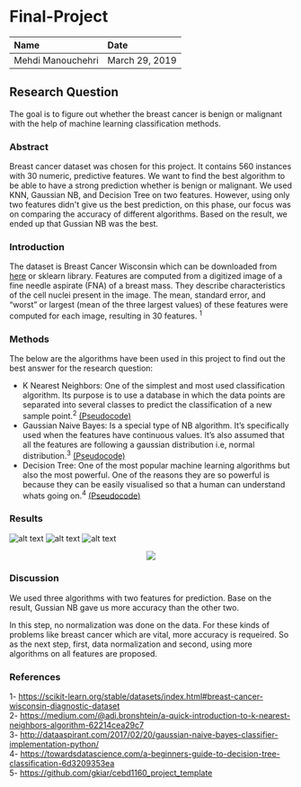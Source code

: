 # Final-Project

| Name | Date |
|:-------|:---------------|
|Mehdi Manouchehri | March 29, 2019|


## Research Question

The goal is to figure out whether the breast cancer is benign or malignant with the help of machine learning classification methods.

### Abstract

Breast cancer dataset was chosen for this project. It contains 560 instances with 30 numeric, predictive features. We want to find the best algorithm to be able to have a strong prediction whether is benign or malignant. 
We used KNN, Gaussian NB, and Decision Tree on two features. However, using only two features didn't give us the best prediction, on this phase, our focus was on comparing the accuracy of different algorithms. 
Based on the result, we ended up that Gussian NB was the best. 

### Introduction

The dataset is Breast Cancer Wisconsin which can be downloaded from [here](https://scikit-learn.org/stable/datasets/index.html#breast-cancer-wisconsin-diagnostic-dataset) or sklearn library. Features are computed from a digitized image of a fine needle aspirate (FNA) of a breast mass. They describe characteristics of the cell nuclei present in the image. The mean, standard error, and “worst” or largest (mean of the three largest values) of these features were computed for each image, resulting in 30 features. <sup>1</sup> 

### Methods

The below are the algorithms have been used in this project to find out the best answer for the research question:

- K Nearest Neighbors: One of the simplest and most used classification algorithm. Its purpose is to use a database in which the data points are separated into several classes to predict the classification of a new sample point.<sup>2</sup> [(Pseudocode)](https://en.wikipedia.org/wiki/K-nearest_neighbors_algorithm#Dimension_reduction) 
- Gaussian Naive Bayes: Is a special type of NB algorithm. It’s specifically used when the features have continuous values. It’s also assumed that all the features are following a gaussian distribution i.e, normal distribution.<sup>3</sup> [(Pseudocode)](https://en.wikipedia.org/wiki/Naive_Bayes_classifier#Gaussian_naive_Bayes)
- Decision Tree: One of the most popular machine learning algorithms but also the most powerful. One of the reasons they are so powerful is because they can be easily visualised so that a human can understand whats going on.<sup>4</sup> [(Pseudocode)](https://en.wikipedia.org/wiki/Decision_tree_learning#Gini_impurity)

### Results

![alt text](https://user-images.githubusercontent.com/20756635/55119681-2e7b6c80-50c9-11e9-81b3-50f0f85c9fdc.png) ![alt text](https://user-images.githubusercontent.com/20756635/55119717-566ad000-50c9-11e9-8b5b-5afb3d7d042e.png) ![alt text](https://user-images.githubusercontent.com/20756635/55119750-7ac6ac80-50c9-11e9-97cc-4a775c98fffa.png)


<p align="center"><img align="center" src ="https://user-images.githubusercontent.com/20756635/55121711-1a883880-50d2-11e9-932c-3cb4ab6a8163.png" /></p>


### Discussion

We used three algorithms with two features for prediction. Base on the result, Gussian NB gave us more accuracy than the other two.

In this step, no normalization was done on the data. For these kinds of problems like breast cancer which are vital, more accuracy is requeired. So as the next step, first, data normalization and second, using more algorithms on all features are proposed. 

### References
1- https://scikit-learn.org/stable/datasets/index.html#breast-cancer-wisconsin-diagnostic-dataset          
2- https://medium.com/@adi.bronshtein/a-quick-introduction-to-k-nearest-neighbors-algorithm-62214cea29c7     
3- http://dataaspirant.com/2017/02/20/gaussian-naive-bayes-classifier-implementation-python/      
4- https://towardsdatascience.com/a-beginners-guide-to-decision-tree-classification-6d3209353ea    
5- https://github.com/gkiar/cebd1160_project_template
